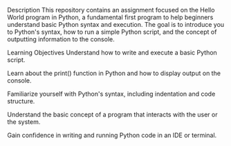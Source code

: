 Description
This repository contains an assignment focused on the Hello World program in Python, a fundamental first program to help beginners understand basic Python syntax and execution. The goal is to introduce you to Python's syntax, how to run a simple Python script, and the concept of outputting information to the console.

Learning Objectives
Understand how to write and execute a basic Python script.

Learn about the print() function in Python and how to display output on the console.

Familiarize yourself with Python's syntax, including indentation and code structure.

Understand the basic concept of a program that interacts with the user or the system.

Gain confidence in writing and running Python code in an IDE or terminal.
